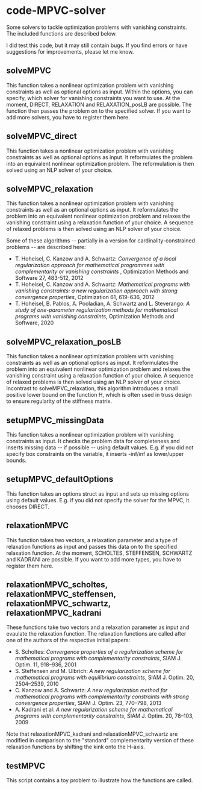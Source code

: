 # code-MPVC-solver
Some solvers to tackle optimization problems with vanishing constraints. The included functions are described below.

I did test this code, but it may still contain bugs. If you find errors or have suggestions for improvements, please let me know.

## solveMPVC

This function takes a nonlinear optimization problem with vanishing constraints as well as optional options as input. Within the options, you can specify, which solver for vanishing constraints you want to use. At the moment, DIRECT, RELAXATION and RELAXATION_posLB are possible. The function then passes the problem on to the specified solver. If you want to add more solvers, you have to register them here.

## solveMPVC_direct

This function takes a nonlinear optimization problem with vanishing constraints as well as optional options as input. It reformulates the problem into an equivalent nonlinear optimization problem. The reformulation is then solved using an NLP solver of your choice.

## solveMPVC_relaxation

This function takes a nonlinear optimization problem with vanishing constraints as well as an optional options as input. It reformulates the problem into an equivalent nonlinear optimization problem and relaxes the vanishing constraint using a relaxation function of your choice. A sequence of relaxed problems is then solved using an NLP solver of your choice.

Some of these algorithms -- partially in a version for cardinality-constrained problems -- are described here:
* T. Hoheisel, C. Kanzow and A. Schwartz: *Convergence of a local regularization approach for mathematical programmes with complementarity or vanishing constraints* , Optimization Methods and Software  27, 483-512, 2012
* T. Hoheisel, C. Kanzow and A. Schwartz: *Mathematical programs with vanishing constraints: a new regularization approach with strong convergence properties*, Optimization  61, 619-636, 2012
* T. Hoheisel, B. Pablos, A. Pooladian, A. Schwartz and L. Steverango: *A study of one-parameter regularization methods for mathematical programs with vanishing constraints*, Optimization Methods and Software, 2020

## solveMPVC_relaxation_posLB

This function takes a nonlinear optimization problem with vanishing constraints as well as an optional options as input. It reformulates the problem into an equivalent nonlinear optimization problem and relaxes the vanishing constraint using a relaxation function of your choice. A sequence of relaxed problems is then solved using an NLP solver of your choice. Incontrast to solveMPVC_relaxation, this algorithm introduces a small positive lower bound on the function H, which is often used in truss design to ensure regularity of the stiffness matrix.

## setupMPVC_missingData

This function takes a nonlinear optimization problem with vanishing constraints as input. It checks the problem data for completeness and inserts missing data -- if possible -- using default values. E.g. if you did not specify box constraints on the variable, it inserts -inf/inf as lower/upper bounds.

## setupMPVC_defaultOptions

This function takes an options struct as input and sets up missing options using default values. E.g. if you did not specify the solver for the MPVC, it chooses DIRECT.

## relaxationMPVC

This function takes two vectors, a relaxation parameter and a type of relaxation functions as input and passes this data on to the specified relaxation function. At the moment, SCHOLTES, STEFFENSEN, SCHWARTZ and KADRANI are possible. If you want to add more types, you have to register them here.

## relaxationMPVC_scholtes, relaxationMPVC_steffensen, relaxationMPVC_schwartz, relaxationMPVC_kadrani

These functions take two vectors and a relaxation parameter as input and evaulate the relaxation function. The relaxation functions are called after one of the authors of the respective initial papers:
* S. Scholtes: *Convergence properties of a regularization scheme for mathematical programs with complementarity constraints*, SIAM J. Optim. 11, 918–936, 2001
* S. Steffensen and M. Ulbrich: *A new regularization scheme for mathematical programs with equilibrium constraints*, SIAM J. Optim. 20, 2504–2539, 2010
* C. Kanzow and A. Schwartz: *A new regularization method for mathematical programs with complementarity constraints with strong convergence properties*, SIAM J. Optim. 23, 770–798, 2013
* A. Kadrani et al: *A new regularization scheme for mathematical programs with complementarity constraints*, SIAM J. Optim. 20, 78–103, 2009

Note that relaxationMPVC_kadrani and relaxationMPVC_schwartz are modified in comparison to the "standard" complementarity version of these relaxation functions by shifting the kink onto the H-axis.

## testMPVC

This script contains a toy problem to illustrate how the functions are called.
